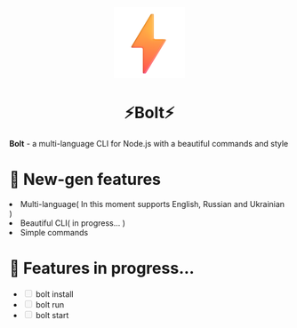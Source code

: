 <p align="center">
    <img src="bolt_logo.png" width=128/>
</p>
<h1 align="center">⚡Bolt⚡</h1>
<p><b>Bolt</b> - a multi-language CLI for Node.js with a beautiful commands and style</p>
<h1>🚀 New-gen features</h1>
<li>Multi-language( In this moment supports English, Russian and Ukrainian )</li>
<li>Beautiful CLI( in progress... )</li>
<li>Simple commands</li>
<h1>🔨 Features in progress...</h1>
<ul>
    <li><input type="checkbox" disabled="disabled"> bolt install</li>
    <li><input type="checkbox" disabled="disabled"> bolt run</li>
    <li><input type="checkbox" disabled="disabled"> bolt start</li>
</ul>
